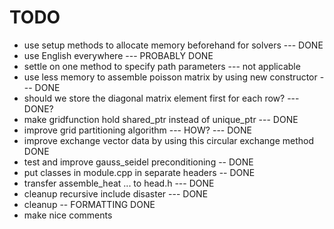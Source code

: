 # TODO


- use setup methods to allocate memory beforehand for solvers --- DONE
- use English everywhere --- PROBABLY DONE
- settle on one method to specify path parameters --- not applicable
- use less memory to assemble poisson matrix by using new constructor  --- DONE
- should we store the diagonal matrix element first for each row? --- DONE?
- make gridfunction hold shared_ptr instead of unique_ptr   --- DONE
- improve grid partitioning algorithm   --- HOW? --- DONE
- improve exchange vector data by using this circular exchange method DONE
- test and improve gauss_seidel preconditioning -- DONE
- put classes in module.cpp in separate headers -- DONE
- transfer assemble_heat ... to head.h --- DONE
- cleanup recursive include disaster --- DONE
- cleanup -- FORMATTING DONE
- make nice comments
